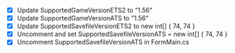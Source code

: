 - [x] Update SupportedGameVersionETS2 to "1.56"
- [x] Update SupportedGameVersionATS to "1.56"
- [x] Update SupportedSavefileVersionETS2 to new int[] { 74, 74 }
- [x] Uncomment and set SupportedSavefileVersionATS = new int[] { 74, 74 }
- [x] Uncomment SupportedSavefileVersionATS in FormMain.cs
